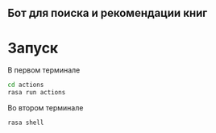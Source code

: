 ## Бот для поиска и рекомендации книг

# Запуск
В первом терминале
```sh
cd actions
rasa run actions
```

Во втором терминале
```sh
rasa shell
```
